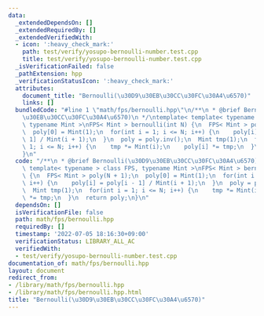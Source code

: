 ```yaml
---
data:
  _extendedDependsOn: []
  _extendedRequiredBy: []
  _extendedVerifiedWith:
  - icon: ':heavy_check_mark:'
    path: test/verify/yosupo-bernoulli-number.test.cpp
    title: test/verify/yosupo-bernoulli-number.test.cpp
  _isVerificationFailed: false
  _pathExtension: hpp
  _verificationStatusIcon: ':heavy_check_mark:'
  attributes:
    document_title: "Bernoulli(\u30D9\u30EB\u30CC\u30FC\u30A4\u6570)"
    links: []
  bundledCode: "#line 1 \"math/fps/bernoulli.hpp\"\n/**\n * @brief Bernoulli(\u30D9\
    \u30EB\u30CC\u30FC\u30A4\u6570)\n */\ntemplate< template< typename > class FPS,\
    \ typename Mint >\nFPS< Mint > bernoulli(int N) {\n  FPS< Mint > poly(N + 1);\n\
    \  poly[0] = Mint(1);\n  for(int i = 1; i <= N; i++) {\n    poly[i] = poly[i -\
    \ 1] / Mint(i + 1);\n  }\n  poly = poly.inv();\n  Mint tmp(1);\n  for(int i =\
    \ 1; i <= N; i++) {\n    tmp *= Mint(i);\n    poly[i] *= tmp;\n  }\n  return poly;\n\
    }\n"
  code: "/**\n * @brief Bernoulli(\u30D9\u30EB\u30CC\u30FC\u30A4\u6570)\n */\ntemplate<\
    \ template< typename > class FPS, typename Mint >\nFPS< Mint > bernoulli(int N)\
    \ {\n  FPS< Mint > poly(N + 1);\n  poly[0] = Mint(1);\n  for(int i = 1; i <= N;\
    \ i++) {\n    poly[i] = poly[i - 1] / Mint(i + 1);\n  }\n  poly = poly.inv();\n\
    \  Mint tmp(1);\n  for(int i = 1; i <= N; i++) {\n    tmp *= Mint(i);\n    poly[i]\
    \ *= tmp;\n  }\n  return poly;\n}\n"
  dependsOn: []
  isVerificationFile: false
  path: math/fps/bernoulli.hpp
  requiredBy: []
  timestamp: '2022-07-05 18:16:30+09:00'
  verificationStatus: LIBRARY_ALL_AC
  verifiedWith:
  - test/verify/yosupo-bernoulli-number.test.cpp
documentation_of: math/fps/bernoulli.hpp
layout: document
redirect_from:
- /library/math/fps/bernoulli.hpp
- /library/math/fps/bernoulli.hpp.html
title: "Bernoulli(\u30D9\u30EB\u30CC\u30FC\u30A4\u6570)"
---
```

